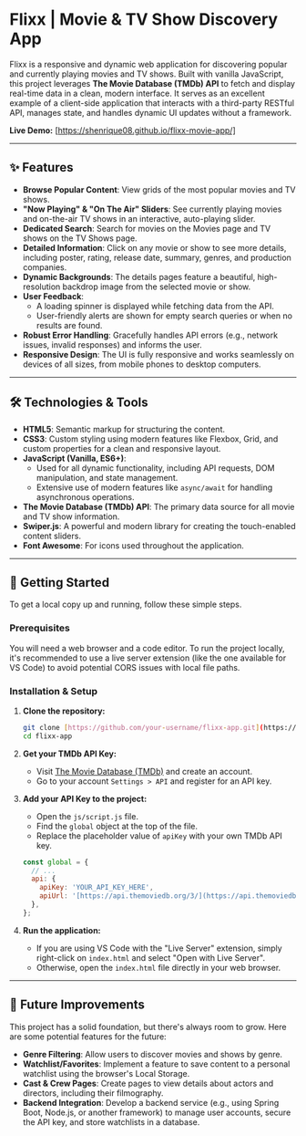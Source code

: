 # Flixx | Movie & TV Show Discovery App


Flixx is a responsive and dynamic web application for discovering popular and currently playing movies and TV shows. Built with vanilla JavaScript, this project leverages **The Movie Database (TMDb) API** to fetch and display real-time data in a clean, modern interface. It serves as an excellent example of a client-side application that interacts with a third-party RESTful API, manages state, and handles dynamic UI updates without a framework.

**Live Demo:** [https://shenrique08.github.io/flixx-movie-app/]

---

## ✨ Features

-   **Browse Popular Content**: View grids of the most popular movies and TV shows.
-   **"Now Playing" & "On The Air" Sliders**: See currently playing movies and on-the-air TV shows in an interactive, auto-playing slider.
-   **Dedicated Search**: Search for movies on the Movies page and TV shows on the TV Shows page.
-   **Detailed Information**: Click on any movie or show to see more details, including poster, rating, release date, summary, genres, and production companies.
-   **Dynamic Backgrounds**: The details pages feature a beautiful, high-resolution backdrop image from the selected movie or show.
-   **User Feedback**:
    -   A loading spinner is displayed while fetching data from the API.
    -   User-friendly alerts are shown for empty search queries or when no results are found.
-   **Robust Error Handling**: Gracefully handles API errors (e.g., network issues, invalid responses) and informs the user.
-   **Responsive Design**: The UI is fully responsive and works seamlessly on devices of all sizes, from mobile phones to desktop computers.

---

## 🛠️ Technologies & Tools

-   **HTML5**: Semantic markup for structuring the content.
-   **CSS3**: Custom styling using modern features like Flexbox, Grid, and custom properties for a clean and responsive layout.
-   **JavaScript (Vanilla, ES6+)**:
    -   Used for all dynamic functionality, including API requests, DOM manipulation, and state management.
    -   Extensive use of modern features like `async/await` for handling asynchronous operations.
-   **The Movie Database (TMDb) API**: The primary data source for all movie and TV show information.
-   **Swiper.js**: A powerful and modern library for creating the touch-enabled content sliders.
-   **Font Awesome**: For icons used throughout the application.

---

## 🚀 Getting Started

To get a local copy up and running, follow these simple steps.

### Prerequisites

You will need a web browser and a code editor. To run the project locally, it's recommended to use a live server extension (like the one available for VS Code) to avoid potential CORS issues with local file paths.

### Installation & Setup

1.  **Clone the repository:**
    ```bash
    git clone [https://github.com/your-username/flixx-app.git](https://github.com/your-username/flixx-app.git)
    cd flixx-app
    ```

2.  **Get your TMDb API Key:**
    -   Visit [The Movie Database (TMDb)](https://www.themoviedb.org/signup) and create an account.
    -   Go to your account `Settings > API` and register for an API key.

3.  **Add your API Key to the project:**
    -   Open the `js/script.js` file.
    -   Find the `global` object at the top of the file.
    -   Replace the placeholder value of `apiKey` with your own TMDb API key.
    ```javascript
    const global = {
      // ...
      api: {
        apiKey: 'YOUR_API_KEY_HERE',
        apiUrl: '[https://api.themoviedb.org/3/](https://api.themoviedb.org/3/)',
      },
    };
    ```

4.  **Run the application:**
    -   If you are using VS Code with the "Live Server" extension, simply right-click on `index.html` and select "Open with Live Server".
    -   Otherwise, open the `index.html` file directly in your web browser.

---

## 🔮 Future Improvements

This project has a solid foundation, but there's always room to grow. Here are some potential features for the future:

-   **Genre Filtering**: Allow users to discover movies and shows by genre.
-   **Watchlist/Favorites**: Implement a feature to save content to a personal watchlist using the browser's Local Storage.
-   **Cast & Crew Pages**: Create pages to view details about actors and directors, including their filmography.
-   **Backend Integration**: Develop a backend service (e.g., using Spring Boot, Node.js, or another framework) to manage user accounts, secure the API key, and store watchlists in a database.

